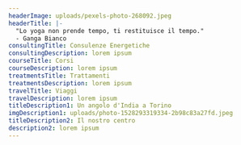 ```yaml
---
headerImage: uploads/pexels-photo-268092.jpeg
headerTitle: |-
  "Lo yoga non prende tempo, ti restituisce il tempo."
  - Ganga Bianco
consultingTitle: Consulenze Energetiche
consultingDescription: lorem ipsum
courseTitle: Corsi
courseDescription: lorem ipsum
treatmentsTitle: Trattamenti
treatmentsDescription: lorem ipsum
travelTitle: Viaggi
travelDescription: lorem ipsum
titleDescription1: Un angolo d'India a Torino
imgDescription1: uploads/photo-1528293319334-2b98c83a27fd.jpeg
titleDescription2: Il nostro centro
description2: lorem ipsum
---
```


